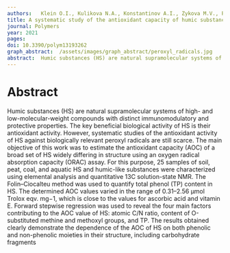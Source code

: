 ```yaml
---
authors:   Klein O.I., Kulikova N.A., Konstantinov A.I., Zykova M.V., Perminova I.V.
title: A systematic study of the antioxidant capacity of humic substances against peroxyl radicals:\ relation to structure
journal: Polymers
year: 2021
pages:  
doi: 10.3390/polym13193262
graph_abstract:  /assets/images/graph_abstract/peroxyl_radicals.jpg
abstract:  Humic substances (HS) are natural supramolecular systems of high- and low-molecular-weight compounds with distinct immunomodulatory and protective properties. The key beneficial biological activity of HS is their antioxidant activity. However, systematic studies of the antioxidant activity of HS against biologically relevant peroxyl radicals are still scarce. The main objective of this work was to estimate the antioxidant capacity (AOC) of a broad set of HS widely differing in structure using an oxygen radical absorption capacity (ORAC) assay. For this purpose, 25 samples of soil, peat, coal, and aquatic HS and humic-like substances were characterized using elemental analysis and quantitative 13C solution-state NMR. The Folin–Ciocalteu method was used to quantify total phenol (TP) content in HS. The determined AOC values varied in the range of 0.31–2.56 μmol Trolox eqv. mg−1, which is close to the values for ascorbic acid and vitamin E. Forward stepwise regression was used to reveal the four main factors contributing to the AOC value of HS:\ atomic C/N ratio, content of O-substituted methine and methoxyl groups, and TP. The results obtained clearly demonstrate the dependence of the AOC of HS on both phenolic and non-phenolic moieties in their structure, including carbohydrate fragments
---
```



# Abstract

Humic substances (HS) are natural supramolecular systems of high- and low-molecular-weight compounds with distinct immunomodulatory and protective properties. The key beneficial biological activity of HS is their antioxidant activity. However, systematic studies of the antioxidant activity of HS against biologically relevant peroxyl radicals are still scarce. The main objective of this work was to estimate the antioxidant capacity (AOC) of a broad set of HS widely differing in structure using an oxygen radical absorption capacity (ORAC) assay. For this purpose, 25 samples of soil, peat, coal, and aquatic HS and humic-like substances were characterized using elemental analysis and quantitative 13C solution-state NMR. The Folin–Ciocalteu method was used to quantify total phenol (TP) content in HS. The determined AOC values varied in the range of 0.31–2.56 μmol Trolox eqv. mg−1, which is close to the values for ascorbic acid and vitamin E. Forward stepwise regression was used to reveal the four main factors contributing to the AOC value of HS: atomic C/N ratio, content of O-substituted methine and methoxyl groups, and TP. The results obtained clearly demonstrate the dependence of the AOC of HS on both phenolic and non-phenolic moieties in their structure, including carbohydrate fragments